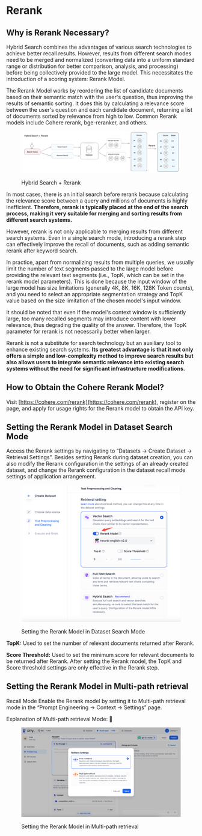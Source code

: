 # Rerank

## Why is Rerank Necessary?&#x20;

Hybrid Search combines the advantages of various search technologies to achieve better recall results. However, results from different search modes need to be merged and normalized (converting data into a uniform standard range or distribution for better comparison, analysis, and processing) before being collectively provided to the large model. This necessitates the introduction of a scoring system: Rerank Model.

The Rerank Model works by reordering the list of candidate documents based on their semantic match with the user's question, thus improving the results of semantic sorting. It does this by calculating a relevance score between the user's question and each candidate document, returning a list of documents sorted by relevance from high to low. Common Rerank models include Cohere rerank, bge-reranker, and others.

<figure><img src="../../.gitbook/assets/spaces_CdDIVDY6AtAz028MFT4d_uploads_ohgmBurknjsKmg53Z00U_image.webp" alt=""><figcaption><p>Hybrid Search + Rerank</p></figcaption></figure>

In most cases, there is an initial search before rerank because calculating the relevance score between a query and millions of documents is highly inefficient. **Therefore, rerank is typically placed at the end of the search process, making it very suitable for merging and sorting results from different search systems.**

However, rerank is not only applicable to merging results from different search systems. Even in a single search mode, introducing a rerank step can effectively improve the recall of documents, such as adding semantic rerank after keyword search.

In practice, apart from normalizing results from multiple queries, we usually limit the number of text segments passed to the large model before providing the relevant text segments (i.e., TopK, which can be set in the rerank model parameters). This is done because the input window of the large model has size limitations (generally 4K, 8K, 16K, 128K Token counts), and you need to select an appropriate segmentation strategy and TopK value based on the size limitation of the chosen model's input window.

It should be noted that even if the model's context window is sufficiently large, too many recalled segments may introduce content with lower relevance, thus degrading the quality of the answer. Therefore, the TopK parameter for rerank is not necessarily better when larger.

Rerank is not a substitute for search technology but an auxiliary tool to enhance existing search systems. **Its greatest advantage is that it not only offers a simple and low-complexity method to improve search results but also allows users to integrate semantic relevance into existing search systems without the need for significant infrastructure modifications.**

## How to Obtain the Cohere Rerank Model?&#x20;

Visit [https://cohere.com/rerank](https://cohere.com/rerank), register on the page, and apply for usage rights for the Rerank model to obtain the API key.

## Setting the Rerank Model in Dataset Search Mode&#x20;

Access the Rerank settings by navigating to “Datasets -> Create Dataset -> Retrieval Settings”. Besides setting Rerank during dataset creation, you can also modify the Rerank configuration in the settings of an already created dataset, and change the Rerank configuration in the dataset recall mode settings of application arrangement.

<figure><img src="../../.gitbook/assets/screenshot-20231119-191016.png" alt=""><figcaption><p>Setting the Rerank Model in Dataset Search Mode </p></figcaption></figure>

**TopK:** Used to set the number of relevant documents returned after Rerank.&#x20;

**Score Threshold:** Used to set the minimum score for relevant documents to be returned after Rerank. After setting the Rerank model, the TopK and Score threshold settings are only effective in the Rerank step.

## Setting the Rerank Model in Multi-path retrieval

&#x20;Recall Mode Enable the Rerank model by setting it to Multi-path retrieval mode in the “Prompt Engineering -> Context -> Settings” page.&#x20;

Explanation of Multi-path retrieval Mode: 🔗

<figure><img src="../../.gitbook/assets/screenshot-20231119-191531.png" alt=""><figcaption><p>Setting the Rerank Model in Multi-path retrieval</p></figcaption></figure>
